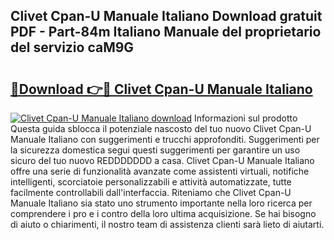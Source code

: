 ## Clivet Cpan-U Manuale Italiano Download gratuit PDF - Part-84m Italiano Manuale del proprietario del servizio caM9G

# <h2><a href="http://dfbjl0c.blite.top/?on=Clivet+Cpan-U+Manuale+Italiano">🔗Download 👉🔴 Clivet Cpan-U Manuale Italiano</a></h2>

[![Clivet Cpan-U Manuale Italiano download](https://i.imgur.com/lujVjoI.png)](http://dfbjl0c.blite.top/?on=Clivet+Cpan-U+Manuale+Italiano)
Informazioni sul prodotto Questa guida sblocca il potenziale nascosto del tuo nuovo Clivet Cpan-U Manuale Italiano con suggerimenti e trucchi approfonditi. Suggerimenti per la sicurezza domestica segui questi suggerimenti per garantire un uso sicuro del tuo nuovo REDDDDDDD a casa. Clivet Cpan-U Manuale Italiano offre una serie di funzionalità avanzate come assistenti virtuali, notifiche intelligenti, scorciatoie personalizzabili e attività automatizzate, tutte facilmente controllabili dall'interfaccia. Riteniamo che Clivet Cpan-U Manuale Italiano sia stato uno strumento importante nella loro ricerca per comprendere i pro e i contro della loro ultima acquisizione. Se hai bisogno di aiuto o chiarimenti, il nostro team di assistenza clienti sarà lieto di aiutarti.

